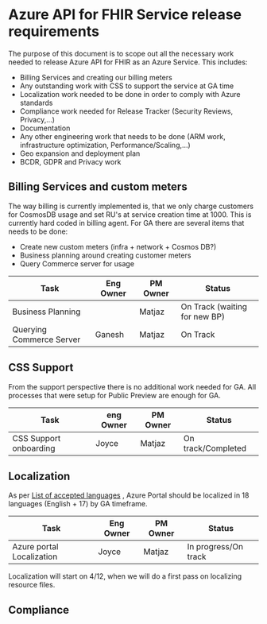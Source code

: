 # Azure API for FHIR Service release requirements

The purpose of this document is to scope out all the necessary work needed to release Azure API for FHIR as an Azure Service. This includes:

- Billing Services and creating our billing meters
- Any outstanding work with CSS to support the service at GA time
- Localization work needed to be done in order to comply with Azure standards
- Compliance work needed for Release Tracker (Security Reviews, Privacy,…)
- Documentation
- Any other engineering work that needs to be done (ARM work, infrastructure optimization, Performance/Scaling,…)
- Geo expansion and deployment plan
- BCDR, GDPR and Privacy work

## Billing Services and custom meters

The way billing is currently implemented is, that we only charge customers for CosmosDB usage and set RU's at service creation time at 1000. This is currently hard coded in billing agent. For GA there are several items that needs to be done:

- Create new custom meters (infra + network + Cosmos DB?)
- Business planning around creating customer meters
- Query Commerce server for usage

|Task  |Eng Owner  |PM Owner  |Status  |
|---------|---------|---------|---------|
|Business Planning     |         |     Matjaz    |    On Track (waiting for new BP)     |
|Querying Commerce Server     |     Ganesh    |    Matjaz     |  On Track       |

## CSS Support

From the support perspective there is no additional work needed for GA. All processes that were setup for Public Preview are enough for GA.

|Task  |eng Owner  |PM Owner  |Status  |
|---------|---------|---------|---------|
|CSS Support onboarding     |   Joyce      |   Matjaz      |   On track/Completed      |

## Localization
As per [List of accepted languages](https://github.com/Azure/portaldocs/blob/master/portal-sdk/generated/portalfx-localization.md#list-of-accepted-languages) , Azure Portal should be localized in 18 languages (English + 17) by GA timeframe.


|Task     |Eng Owner  |PM Owner  |Status  |
|---------|---------|---------|---------|
|Azure portal Localization     |  Joyce       |  Matjaz       |  In progress/On track       |

Localization will start on 4/12, when we will do a first pass on localizing resource files. 

## Compliance

